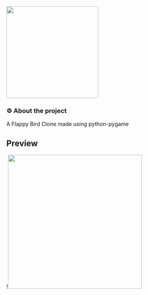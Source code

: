 <img align="center" width="240px" src="https://flappy-bird.co/cache/data/image/options/logo-m200x52.webp">

### ⚙ About the project

A Flappy Bird Clone made using python-pygame

## Preview
!<img src="./imgs/Gif.gif" height=350><br>


